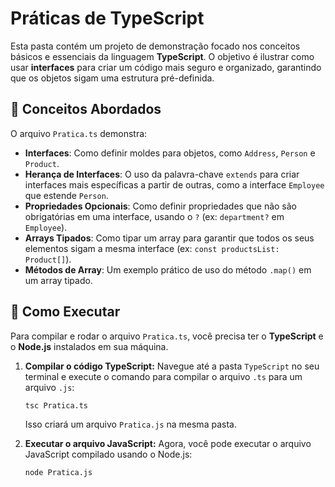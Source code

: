 # Práticas de TypeScript

Esta pasta contém um projeto de demonstração focado nos conceitos básicos e essenciais da linguagem **TypeScript**. O objetivo é ilustrar como usar **interfaces** para criar um código mais seguro e organizado, garantindo que os objetos sigam uma estrutura pré-definida.

## 📝 Conceitos Abordados

O arquivo `Pratica.ts` demonstra:

  * **Interfaces**: Como definir moldes para objetos, como `Address`, `Person` e `Product`.
  * **Herança de Interfaces**: O uso da palavra-chave `extends` para criar interfaces mais específicas a partir de outras, como a interface `Employee` que estende `Person`.
  * **Propriedades Opcionais**: Como definir propriedades que não são obrigatórias em uma interface, usando o `?` (ex: `department?` em `Employee`).
  * **Arrays Tipados**: Como tipar um array para garantir que todos os seus elementos sigam a mesma interface (ex: `const productsList: Product[]`).
  * **Métodos de Array**: Um exemplo prático de uso do método `.map()` em um array tipado.

## 🚀 Como Executar

Para compilar e rodar o arquivo `Pratica.ts`, você precisa ter o **TypeScript** e o **Node.js** instalados em sua máquina.

1.  **Compilar o código TypeScript:**
    Navegue até a pasta `TypeScript` no seu terminal e execute o comando para compilar o arquivo `.ts` para um arquivo `.js`:

    ```bash
    tsc Pratica.ts
    ```

    Isso criará um arquivo `Pratica.js` na mesma pasta.

2.  **Executar o arquivo JavaScript:**
    Agora, você pode executar o arquivo JavaScript compilado usando o Node.js:

    ```bash
    node Pratica.js
    ```